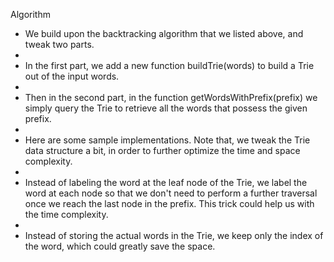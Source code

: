 Algorithm
​
* We build upon the backtracking algorithm that we listed above, and tweak two parts.
*
* In the first part, we add a new function buildTrie(words) to build a Trie out of the input words.
*
* Then in the second part, in the function getWordsWithPrefix(prefix) we simply query the Trie to retrieve all the words that possess the given prefix.
*
* Here are some sample implementations. Note that, we tweak the Trie data structure a bit, in order to further optimize the time and space complexity.
*
* Instead of labeling the word at the leaf node of the Trie, we label the word at each node so that we don't need to perform a further traversal once we reach the last node in the prefix. This trick could help us with the time complexity.
*
* Instead of storing the actual words in the Trie, we keep only the index of the word, which could greatly save the space.
